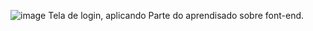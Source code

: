 ![image](https://github.com/user-attachments/assets/9ef59717-2c2a-48a5-8cdb-80e97a5cf2ce)
Tela de login, aplicando Parte do aprendisado sobre font-end.
